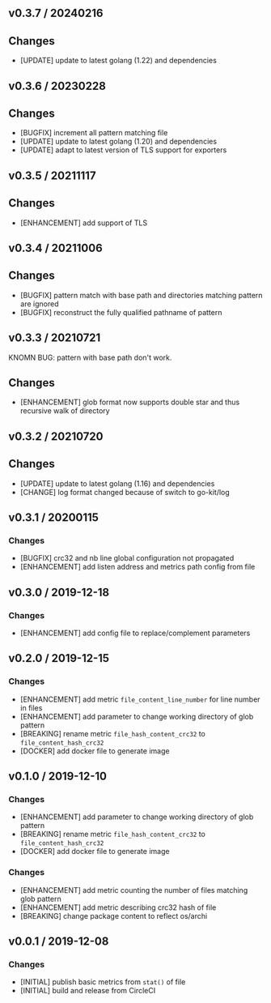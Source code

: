 ## v0.3.7 / 20240216

## Changes

* [UPDATE] update to latest golang (1.22) and dependencies


## v0.3.6 / 20230228

## Changes

* [BUGFIX] increment all pattern matching file
* [UPDATE] update to latest golang (1.20) and dependencies
* [UPDATE] adapt to latest version of TLS support for exporters


## v0.3.5 / 20211117

## Changes

* [ENHANCEMENT] add support of TLS


## v0.3.4 / 20211006

## Changes

* [BUGFIX] pattern match with base path and directories matching pattern are ignored
* [BUGFIX] reconstruct the fully qualified pathname of pattern


## v0.3.3 / 20210721

KNOMN BUG: pattern with base path don't work.

## Changes

* [ENHANCEMENT] glob format now supports double star and thus recursive walk of directory


## v0.3.2 / 20210720

## Changes

* [UPDATE] update to latest golang (1.16) and dependencies
* [CHANGE] log format changed because of switch to go-kit/log


## v0.3.1 / 20200115

### Changes

* [BUGFIX] crc32 and nb line global configuration not propagated
* [ENHANCEMENT] add listen address and metrics path config from file


## v0.3.0 / 2019-12-18

### Changes

* [ENHANCEMENT] add config file to replace/complement parameters


## v0.2.0 / 2019-12-15

### Changes

* [ENHANCEMENT] add metric `file_content_line_number` for line number in files
* [ENHANCEMENT] add parameter to change working directory of glob pattern
* [BREAKING] rename metric `file_hash_content_crc32` to `file_content_hash_crc32`
* [DOCKER] add docker file to generate image


## v0.1.0 / 2019-12-10

### Changes

* [ENHANCEMENT] add parameter to change working directory of glob pattern
* [BREAKING] rename metric `file_hash_content_crc32` to `file_content_hash_crc32`
* [DOCKER] add docker file to generate image

### Changes

* [ENHANCEMENT] add metric counting the number of files matching glob pattern
* [ENHANCEMENT] add metric describing crc32 hash of file
* [BREAKING] change package content to reflect os/archi


## v0.0.1 / 2019-12-08

### Changes

* [INITIAL] publish basic metrics from `stat()` of file
* [INITIAL] build and release from CircleCI

